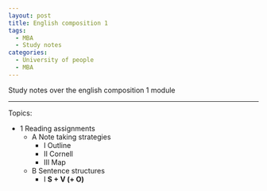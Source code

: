 ```yaml
---
layout: post
title: English composition 1
tags:
  - MBA
  - Study notes
categories:
  - University of people
  - MBA
---
```


Study notes over the english composition 1 module

---

Topics:
  - 1 Reading assignments
    - A Note taking strategies
      - I Outline
      - II Cornell
      - III Map
    - B Sentence structures
      - I **S + V (+ O)**
